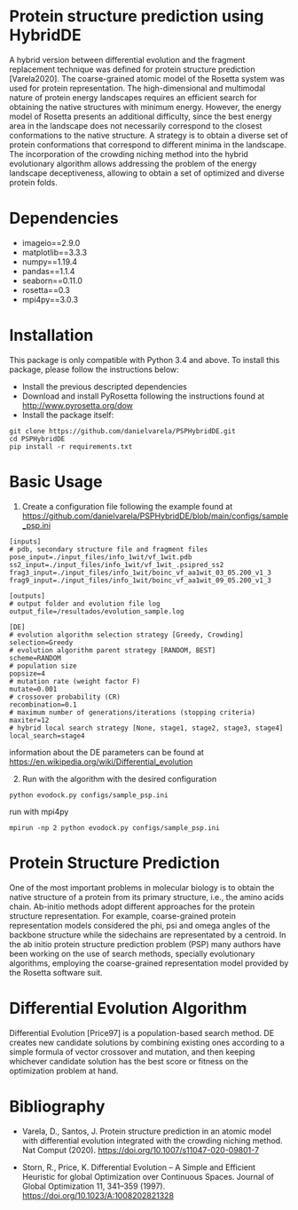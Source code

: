 

# Protein structure prediction using HybridDE

A hybrid version between differential evolution and the fragment replacement technique was defined for protein structure prediction [Varela2020]. The coarse-grained atomic model of the Rosetta system was used for protein representation. The high-dimensional and multimodal nature of protein energy landscapes requires an efficient search for obtaining the native structures with minimum energy. However, the energy model of Rosetta presents an additional difficulty, since the best energy area in the landscape does not necessarily correspond to the closest conformations to the native structure. A strategy is to obtain a diverse set of protein conformations that correspond to different minima in the landscape. The incorporation of the crowding niching method into the hybrid evolutionary algorithm allows addressing the problem of the energy landscape deceptiveness, allowing to obtain a set of optimized and diverse protein folds.

# Dependencies

* imageio==2.9.0
* matplotlib==3.3.3
* numpy==1.19.4
* pandas==1.1.4
* seaborn==0.11.0
* rosetta==0.3
* mpi4py==3.0.3

# Installation

This package is only compatible with Python 3.4 and above. To install this package, please follow the instructions below:

* Install the previous descripted dependencies
* Download and install PyRosetta following the instructions found at http://www.pyrosetta.org/dow
* Install the package itself:

```console
git clone https://github.com/danielvarela/PSPHybridDE.git
cd PSPHybridDE
pip install -r requirements.txt
```

# Basic Usage

1. Create a configuration file following the example found at https://github.com/danielvarela/PSPHybridDE/blob/main/configs/sample_psp.ini
```dosini
[inputs]
# pdb, secondary structure file and fragment files
pose_input=./input_files/info_1wit/vf_1wit.pdb
ss2_input=./input_files/info_1wit/vf_1wit_.psipred_ss2
frag3_input=./input_files/info_1wit/boinc_vf_aa1wit_03_05.200_v1_3
frag9_input=./input_files/info_1wit/boinc_vf_aa1wit_09_05.200_v1_3

[outputs]
# output folder and evolution file log
output_file=/resultados/evolution_sample.log

[DE]
# evolution algorithm selection strategy [Greedy, Crowding] 
selection=Greedy
# evolution algorithm parent strategy [RANDOM, BEST] 
scheme=RANDOM 
# population size
popsize=4
# mutation rate (weight factor F) 
mutate=0.001
# crossover probability (CR) 
recombination=0.1
# maximum number of generations/iterations (stopping criteria)
maxiter=12
# hybrid local search strategy [None, stage1, stage2, stage3, stage4]
local_search=stage4

```
information about the DE parameters can be found at https://en.wikipedia.org/wiki/Differential_evolution

2. Run with the algorithm with the desired configuration

```console
python evodock.py configs/sample_psp.ini
```

run with mpi4py

```console
mpirun -np 2 python evodock.py configs/sample_psp.ini
```



# Protein Structure Prediction

One of the most important problems in molecular biology is to obtain the native structure of a protein from its primary structure, i.e., the amino acids chain. Ab-initio methods adopt different approaches for the protein structure representation. For example, coarse-grained protein representation models considered the phi, psi and omega angles of the backbone structure while the sidechains are representated by a centroid. In the ab initio protein structure prediction problem (PSP) many authors have been working on the use of search methods, specially evolutionary algorithms, employing the coarse-grained representation model provided by the Rosetta software suit.

# Differential Evolution Algorithm

Differential Evolution [Price97] is a population-based search method. DE creates new candidate solutions by combining existing ones according to a simple formula of vector crossover and mutation, and then keeping whichever candidate solution has the best score or fitness on the optimization problem at hand.


# Bibliography

* Varela, D., Santos, J. Protein structure prediction in an atomic model with differential evolution integrated with the crowding niching method. Nat Comput (2020). https://doi.org/10.1007/s11047-020-09801-7

* Storn, R., Price, K. Differential Evolution – A Simple and Efficient Heuristic for global Optimization over Continuous Spaces. Journal of Global Optimization 11, 341–359 (1997). https://doi.org/10.1023/A:1008202821328 
